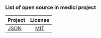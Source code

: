 ### List of open source in medici project

|Project|License|
|:-|:-:|
|[JSON](https://github.com/nlohmann/json)|[MIT](https://github.com/nlohmann/json/blob/develop/LICENSE.MIT)|